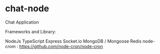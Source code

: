 # chat-node

Chat Application

Frameworks and Library:

NodeJs
TypeScript
Express
Socket.io
MongoDB / Mongoose
Redis
node-crom : https://github.com/node-cron/node-cron